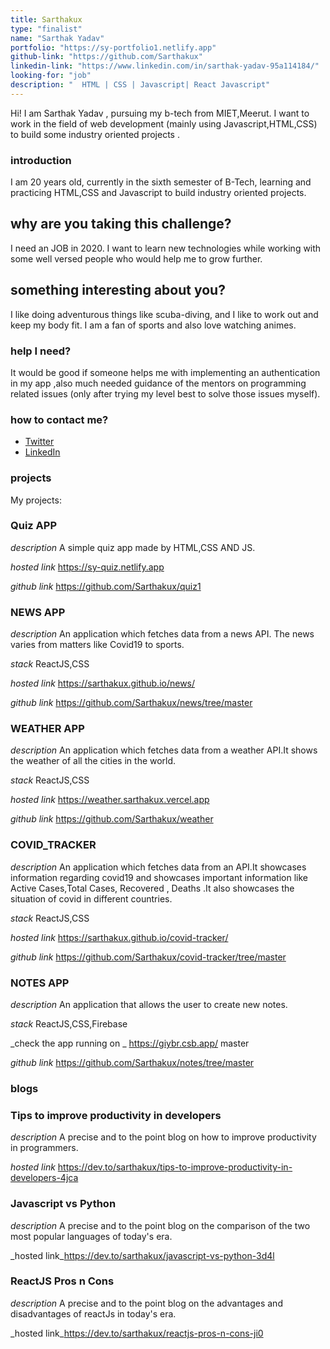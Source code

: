 ```yaml
---
title: Sarthakux
type: "finalist"
name: "Sarthak Yadav"
portfolio: "https://sy-portfolio1.netlify.app"
github-link: "https://github.com/Sarthakux"
linkedin-link: "https://www.linkedin.com/in/sarthak-yadav-95a114184/"
looking-for: "job"
description: "  HTML | CSS | Javascript| React Javascript"
---
```


Hi! I am Sarthak Yadav , pursuing my b-tech from MIET,Meerut. I want to work in the field of web development (mainly using Javascript,HTML,CSS) to build some industry oriented projects .

### introduction

I am 20 years old, currently in the sixth semester of B-Tech, learning and practicing HTML,CSS and Javascript to build industry oriented projects.

## why are you taking this challenge?

I need an JOB in 2020.
I want to learn new technologies while working with some well versed people who would help me to grow further.

## something interesting about you?

I like doing adventurous things like scuba-diving, and I like to work out and keep my body fit. I am a fan of sports and also love watching
animes.
### help I need?

It would be good if someone helps me with implementing an authentication in my app ,also much needed guidance of the mentors on programming related issues (only after trying my level best to solve those issues myself).

### how to contact me?

- [Twitter](https://twitter.com/Sarthak04898364)
- [LinkedIn](https://www.linkedin.com/in/sarthak-yadav-95a114184/)

### projects
My projects:

### Quiz APP

 _description_ A simple quiz app made by HTML,CSS AND JS.


 _hosted link_ https://sy-quiz.netlify.app



_github link_ https://github.com/Sarthakux/quiz1

###  NEWS APP

 _description_ An application which fetches data from a news API. The news varies from matters like Covid19 to sports.

 _stack_ ReactJS,CSS

 _hosted link_ https://sarthakux.github.io/news/


 _github link_ https://github.com/Sarthakux/news/tree/master


### WEATHER APP
 _description_ An application which fetches data from a weather API.It shows the weather of all the cities in the world.

_stack_ ReactJS,CSS


 _hosted link_ https://weather.sarthakux.vercel.app


 _github link_ https://github.com/Sarthakux/weather

 ### COVID_TRACKER   
 _description_ An application which fetches data from an API.It showcases information regarding covid19 and showcases important
    information like Active Cases,Total Cases, Recovered , Deaths .It also showcases the situation of covid in different countries.

 _stack_ ReactJS,CSS

 _hosted link_ https://sarthakux.github.io/covid-tracker/


  _github link_ https://github.com/Sarthakux/covid-tracker/tree/master


### NOTES APP    
 _description_ An application that allows the user to create new notes.


 _stack_ ReactJS,CSS,Firebase




 _check the app running on _ https://giybr.csb.app/
 master


 _github link_ https://github.com/Sarthakux/notes/tree/master




### blogs

### Tips to improve productivity in developers
_description_ A precise and to the point blog on how to improve productivity in programmers.


_hosted link_ https://dev.to/sarthakux/tips-to-improve-productivity-in-developers-4jca

### Javascript vs Python
_description_ A precise and to the point blog on the comparison of the two most popular languages of today's era.


_hosted link_https://dev.to/sarthakux/javascript-vs-python-3d4l

### ReactJS Pros n Cons

_description_ A precise and to the point blog on the advantages and disadvantages of reactJs in today's era.


_hosted link_https://dev.to/sarthakux/reactjs-pros-n-cons-ji0